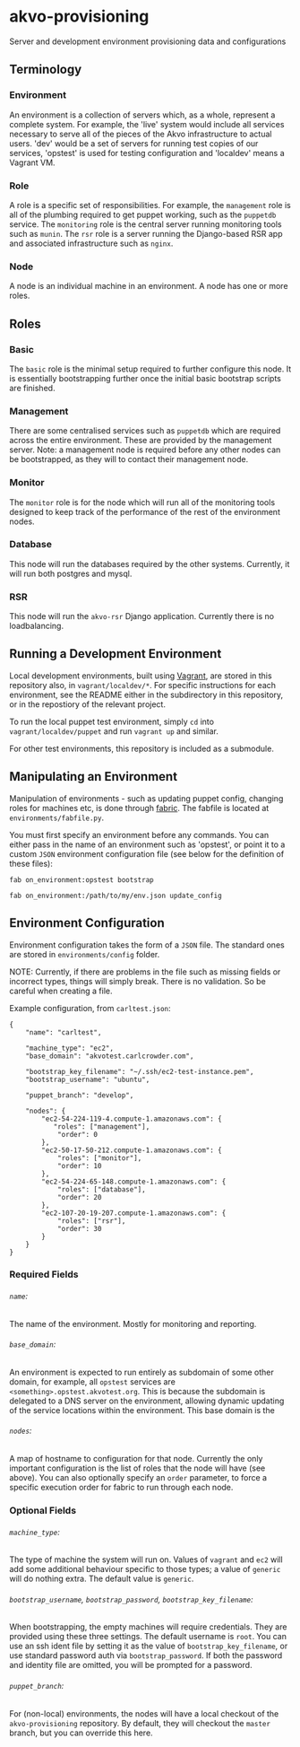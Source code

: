 akvo-provisioning
=================

Server and development environment provisioning data and configurations


Terminology
---

### Environment

An environment is a collection of servers which, as a whole, represent a complete system. For example, the 'live' system would include all services necessary to serve all of the pieces of the Akvo infrastructure to actual users. 'dev' would be a set of servers for running test copies of our services, 'opstest' is used for testing configuration and 'localdev' means a Vagrant VM.

### Role

A role is a specific set of responsibilities. For example, the `management` role is all of the plumbing required to get puppet working, such as the `puppetdb` service. The `monitoring` role is the central server running monitoring tools such as `munin`. The `rsr` role is a server running the Django-based RSR app and associated infrastructure such as `nginx`.

### Node

A node is an individual machine in an environment. A node has one or more roles.

Roles
---

### Basic

The `basic` role is the minimal setup required to further configure this node. It is essentially bootstrapping further once the initial basic bootstrap scripts are finished.

### Management

There are some centralised services such as `puppetdb` which are required across the entire environment. These are provided by the management server. Note: a management node is required before any other nodes can be bootstrapped, as they will to contact their management node.

### Monitor

The `monitor` role is for the node which will run all of the monitoring tools designed to keep track of the performance of the rest of the environment nodes.

### Database

This node will run the databases required by the other systems. Currently, it will run both postgres and mysql.

### RSR

This node will run the `akvo-rsr` Django application. Currently there is no loadbalancing.


Running a Development Environment
---

Local development environments, built using [Vagrant](http://vagrantup.com), are stored in this repository also, in `vagrant/localdev/*`. For specific instructions for each environment, see the README either in the subdirectory in this repository, or in the repostiory of the relevant project.

To run the local puppet test environment, simply `cd` into `vagrant/localdev/puppet` and run `vagrant up` and similar.

For other test environments, this repository is included as a submodule.


Manipulating an Environment
---

Manipulation of environments - such as updating puppet config, changing roles for machines etc, is done through [fabric](http://fabfile.org). The fabfile is located at `environments/fabfile.py`.

You must first specify an environment before any commands. You can either pass in the name of an environment such as 'opstest', or point it to a custom `JSON` environment configuration file (see below for the definition of these files):

```
fab on_environment:opstest bootstrap
``` 
```
fab on_environment:/path/to/my/env.json update_config
```


Environment Configuration
---

Environment configuration takes the form of a `JSON` file. The standard ones are stored in `environments/config` folder.

NOTE: Currently, if there are problems in the file such as missing fields or incorrect types, things will simply break. There is no validation. So be careful when creating a file.

Example configuration, from `carltest.json`:

```
{
    "name": "carltest",

    "machine_type": "ec2",
    "base_domain": "akvotest.carlcrowder.com",

    "bootstrap_key_filename": "~/.ssh/ec2-test-instance.pem",
    "bootstrap_username": "ubuntu",

    "puppet_branch": "develop",

    "nodes": {
        "ec2-54-224-119-4.compute-1.amazonaws.com": {
           "roles": ["management"],
            "order": 0
        },
        "ec2-50-17-50-212.compute-1.amazonaws.com": {
            "roles": ["monitor"],
            "order": 10
        },
        "ec2-54-224-65-148.compute-1.amazonaws.com": {
            "roles": ["database"],
            "order": 20
        },
        "ec2-107-20-19-207.compute-1.amazonaws.com": {
            "roles": ["rsr"],
            "order": 30
        }
    }
}
```

### Required Fields

###### `name`: 

The name of the environment. Mostly for monitoring and reporting.

###### `base_domain`:

An environment is expected to run entirely as subdomain of some other domain, for example, all `opstest` services are `<something>.opstest.akvotest.org`. This is because the subdomain is delegated to a DNS server on the environment, allowing dynamic updating of the service locations within the environment. This base domain is the 

###### `nodes`:

A map of hostname to configuration for that node. Currently the only important configuration is the list of roles that the node will have (see above). You can also optionally specify an `order` parameter, to force a specific execution order for fabric to run through each node. 

### Optional Fields

###### `machine_type`:

The type of machine the system will run on. Values of `vagrant` and `ec2` will add some additional behaviour specific to those types; a value of `generic` will do nothing extra. The default value is `generic`.

###### `bootstrap_username`, `bootstrap_password`, `bootstrap_key_filename`:

When bootstrapping, the empty machines will require credentials. They are provided using these three settings. The default username is `root`. You can use an ssh ident file by setting it as the value of `bootstrap_key_filename`, or use standard password auth via `bootstrap_password`. If both the password and identity file are omitted, you will be prompted for a password.

###### `puppet_branch`:

For (non-local) environments, the nodes will have a local checkout of the `akvo-provisioning` repository. By default, they will checkout the `master` branch, but you can override this here.
